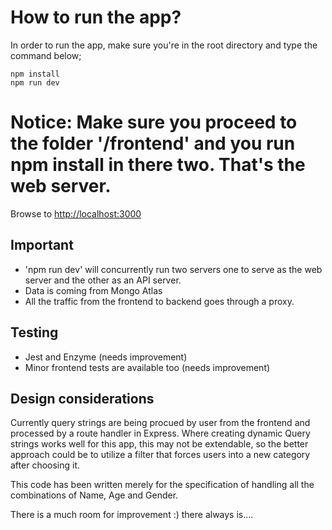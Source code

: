 # How to run the app?

In order to run the app, make sure you're in the root directory and type the command below;

```
npm install
npm run dev
```
# Notice: Make sure you proceed to the folder '/frontend' and you run npm install in there two. That's the web server. 
Browse to [http://localhost:3000](http://localhost:3000)

## Important

- 'npm run dev' will concurrently run two servers one to serve as the web server and the other as an API server.
- Data is coming from Mongo Atlas
- All the traffic from the frontend to backend goes through a proxy.

## Testing

- Jest and Enzyme (needs improvement)
- Minor frontend tests are available too (needs improvement)

## Design considerations

Currently query strings are being procued by user from the frontend and processed by a route handler in Express.
Where creating dynamic Query strings works well for this app, this may not be extendable, so the better approach could be
to utilize a filter that forces users into a new category after choosing it.

This code has been written merely for the specification of handling all the combinations of Name, Age and Gender.

There is a much room for improvement :) there always is....
